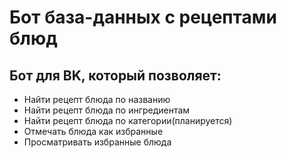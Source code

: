 # Бот база-данных с рецептами блюд

## Бот для BK, который позволяет:

- Найти рецепт блюда по названию
- Найти рецепт блюда по ингредиентам
- Найти рецепт блюда по категории(планируется)
- Отмечать блюда как избранные
- Просматривать избранные блюда